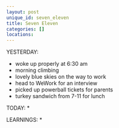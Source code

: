 ```yaml
---
layout: post
unique_id: seven_eleven
title: Seven Eleven
categories: []
locations: 
---
```


YESTERDAY:
* woke up properly at 6:30 am
* morning climbing
* lovely blue skies on the way to work
* head to WeWork for an interview
* picked up powerball tickets for parents
* turkey sandwich from 7-11 for lunch

TODAY:
* 

LEARNINGS:
* 
